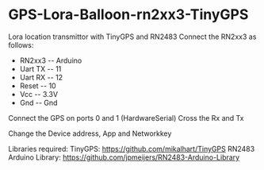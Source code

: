 # GPS-Lora-Balloon-rn2xx3-TinyGPS
Lora location transmittor with TinyGPS and RN2483
Connect the RN2xx3 as follows:
 * RN2xx3 -- Arduino
 * Uart TX -- 11
 * Uart RX -- 12
 * Reset -- 10
 * Vcc -- 3.3V
 * Gnd -- Gnd

Connect the GPS on ports 0 and 1 (HardwareSerial)
Cross the Rx and Tx 

Change the Device address, App and Networkkey

Libraries required:
TinyGPS:
https://github.com/mikalhart/TinyGPS
RN2483 Arduino Library:
https://github.com/jpmeijers/RN2483-Arduino-Library

